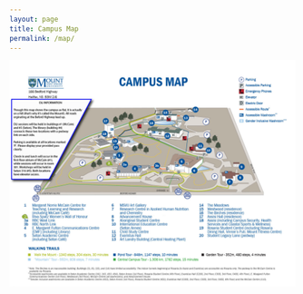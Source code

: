```yaml
---
layout: page
title: Campus Map
permalink: /map/
---
```



![MSVU campus map](/img/campus-map-2019-04-30.png)
